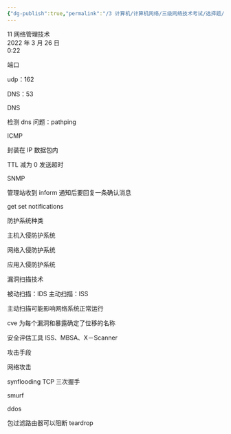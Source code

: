 ```yaml
---
{"dg-publish":true,"permalink":"/3 计算机/计算机网络/三级网络技术考试/选择题/11 网络管理技术/","title":"11 网络管理技术"}
---
```



11 网络管理技术  
2022 年 3 月 26 日  
0:22

端口

udp：162

DNS：53

DNS

检测 dns 问题：pathping

ICMP

封装在 IP 数据包内

TTL 减为 0 发送超时

SNMP

管理站收到 inform 通知后要回复一条确认消息

get set notifications

防护系统种类

主机入侵防护系统

网络入侵防护系统

应用入侵防护系统

漏洞扫描技术

被动扫描：IDS 主动扫描：ISS

主动扫描可能影响网络系统正常运行

cve 为每个漏洞和暴露确定了位移的名称

安全评估工具 ISS、MBSA、X－Scanner

攻击手段

网络攻击

synflooding TCP 三次握手

smurf

ddos

包过滤路由器可以阻断 teardrop